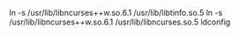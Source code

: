ln -s /usr/lib/libncurses++w.so.6.1 /usr/lib/libtinfo.so.5
ln -s /usr/lib/libncurses++w.so.6.1 /usr/lib/libncurses.so.5
ldconfig

